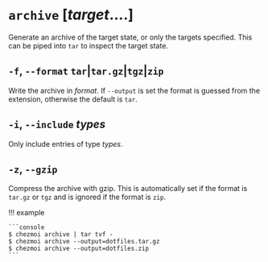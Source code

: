 # `archive` [*target*....]

Generate an archive of the target state, or only the targets specified. This
can be piped into `tar` to inspect the target state.

## `-f`, `--format` `tar`|`tar.gz`|`tgz`|`zip`

Write the archive in *format*. If `--output` is set the format is guessed from
the extension, otherwise the default is `tar`.

## `-i`, `--include` *types*

Only include entries of type *types*.

## `-z`, `--gzip`

Compress the archive with gzip. This is automatically set if the format is
`tar.gz` or `tgz` and is ignored if the format is `zip`.

!!! example

    ```console
    $ chezmoi archive | tar tvf -
    $ chezmoi archive --output=dotfiles.tar.gz
    $ chezmoi archive --output=dotfiles.zip
    ```
